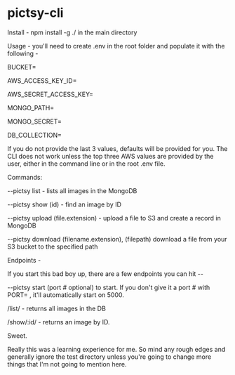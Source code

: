 # pictsy-cli

Install - npm install -g ./ in the main directory

Usage - you'll need to create .env in the root folder and populate it with the following -

BUCKET=

AWS_ACCESS_KEY_ID=

AWS_SECRET_ACCESS_KEY=

MONGO_PATH=

MONGO_SECRET=

DB_COLLECTION=

If you do not provide the last 3 values, defaults will be provided for you. The CLI does not work unless the top three AWS values are provided by the user, either in the command line or in the root .env file. 

Commands:

--pictsy list - lists all images in the MongoDB

--pictsy show (id) - find an image by ID

--pictsy upload (file.extension) - upload a file to S3 and create a record in MongoDB

--pictsy download (filename.extension), (filepath) download a file from your S3 bucket to the specified path

Endpoints - 

If you start this bad boy up, there are a few endpoints you can hit --

--pictsy start (port # optional) to start. If you don't give it a port # with PORT= , it'll automatically start on 5000.

/list/ - returns all images in the DB

/show/:id/ - returns an image by ID.

Sweet.

Really this was a learning experience for me. So mind any rough edges and generally ignore the test directory unless you're going to change more things that I'm not going to mention here.
